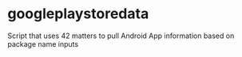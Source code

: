 # googleplaystoredata
Script that uses 42 matters to pull Android App information based on package name inputs
